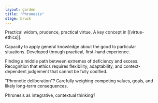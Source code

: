 ```yaml
---  
layout: garden
title: "Phronesis"
stage: bruck
---
```


Practical widom, prudence, practical virtue. A key concept in [[virtue-ethics]].

Capacity to apply general knowledge about the good to particular situations. Developed through practical, first-hand experience.

Finding a middle path between extremes of deficiency and excess. Recognition that ethics requires flexibility, adaptability, and context-dependent judgement that cannot be fully codified.

"Phronetic deliberation"? Carefully weighing competing values, goals, and likely long-term consequences.

Phronesis as integrative, contextual thinking?